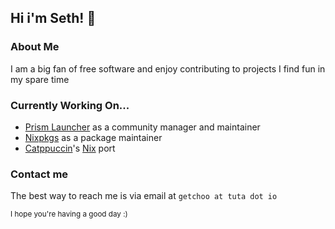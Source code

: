 ## Hi i'm Seth! 👋

### About Me

I am a big fan of free software and enjoy contributing to projects I find fun in my spare time

### Currently Working On...

- [Prism Launcher](https://prismlauncher.org) as a community manager and maintainer
- [Nixpkgs](https://github.com/NixOS/nixpkgs) as a package maintainer
- [Catppuccin](https://catppuccin.com)'s [Nix](https://github.com/catppuccin/nix) port

### Contact me

The best way to reach me is via email at `getchoo at tuta dot io`

<sub>I hope you're having a good day :)</sub>
